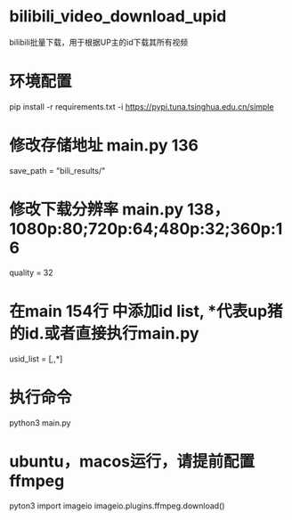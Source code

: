 # bilibili_video_download_upid
bilibili批量下载，用于根据UP主的id下载其所有视频
# 环境配置
pip install -r requirements.txt -i https://pypi.tuna.tsinghua.edu.cn/simple
# 修改存储地址 main.py 136
save_path = "bili_results/"
# 修改下载分辨率 main.py 138， 1080p:80;720p:64;480p:32;360p:16
quality = 32
# 在main 154行 中添加id list, *代表up猪的id.或者直接执行main.py
usid_list = [*,*,*]

# 执行命令
python3 main.py

# ubuntu，macos运行，请提前配置ffmpeg
pyton3
import imageio
imageio.plugins.ffmpeg.download()

